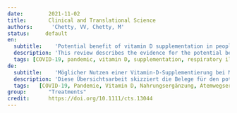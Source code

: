 ```yaml
---
date:        2021-11-02
title:       Clinical and Translational Science
authors:      'Chetty, VV, Chetty, M'
status:     default
en:
  subtitle:    'Potential benefit of vitamin D supplementation in people with respiratory illnesses, during the COVID‐19 pandemic'
  description: 'This review describes the evidence for the potential benefit of vitamin D supplementation in people with respiratory diseases who may have a higher susceptibility to coronavirus disease 2019 (COVID‐19) infection and its consequences. Clinical evidence indicates that vitamin D may reduce the risk of both upper and lower respiratory tract infections and offers benefit particularly in people with vitamin D deficiency. Some evidence exists for a higher incidence of active tuberculosis (TB) in patients who are deficient in vitamin D. An association between low levels of 25(OH)D (the active form of vitamin D) and COVID‐19 severity of illness and mortality has also been reported. In addition, low 25(OH)D levels are associated with poor outcomes in acute respiratory distress syndrome (ARDS). The cytokine storm experienced in severe COVID‐19 infections results from excessive release of pro‐inflammatory cytokines. Due to its immunomodulatory effects, adequate vitamin D levels may cause a decrease in the pro‐inflammatory cytokines and an increase in the anti‐inflammatory cytokines during COVID‐19 infections. Vitamin D deficiency was found in 82.2% of hospitalized COVID‐19 cases and 47.2% of population‐based controls (p < 0.0001). The available evidence warrants an evaluation of vitamin D supplementation in susceptible populations with respiratory diseases, such as TB, and particularly in those who are deficient in vitamin D. This may mitigate against serious complications of COVID‐19 infections or reduce the impact of ARDS in those who have been infected.'
  tags: [COVID-19, pandemic, vitamin D, supplementation, respiratory illness]
de: 
  subtitle:    'Möglicher Nutzen einer Vitamin-D-Supplementierung bei Menschen mit Atemwegserkrankungen während der COVID-19-Pandemie'
  description: 'Diese Übersichtsarbeit skizziert die Belege für den potenziellen Nutzen einer Vitamin-D-Supplementierung bei Menschen mit Atemwegserkrankungen, die möglicherweise eine höhere Anfälligkeit für eine Infektion mit dem Coronavirus 2019 (COVID-19) und dessen Folgen haben. Klinische Belege deuten darauf hin, dass Vitamin D das Risiko von Infektionen der oberen und unteren Atemwege verringern kann und insbesondere bei Menschen mit Vitamin-D-Mangel von Nutzen ist. Es gibt Hinweise auf eine höhere Inzidenz aktiver Tuberkulose (TB) bei Patienten mit Vitamin-D-Mangel. Auch ein Zusammenhang zwischen niedrigen 25(OH)D-Spiegeln (der aktiven Form von Vitamin D) und der COVID-19-Schwere der Erkrankung und der Sterblichkeit wurde festgestellt. Darüber hinaus werden niedrige 25(OH)D-Spiegel mit schlechten Ergebnissen beim akuten Atemnotsyndrom (ARDS) in Verbindung gebracht. Der Zytokinsturm, der bei schweren COVID-19-Infektionen auftritt, resultiert aus einer übermäßigen Freisetzung von entzündungsfördernden Zytokinen. Aufgrund seiner immunmodulatorischen Wirkung kann ein ausreichender Vitamin-D-Spiegel bei COVID-19-Infektionen zu einem Rückgang der pro-inflammatorischen Zytokine und einem Anstieg der anti-inflammatorischen Zytokine führen. Ein Vitamin-D-Mangel wurde bei 82,2 % der hospitalisierten COVID-19-Fälle und bei 47,2 % der bevölkerungsbezogenen Kontrollen festgestellt (p < 0,0001). Die vorliegenden Erkenntnisse rechtfertigen eine Evaluierung der Vitamin-D-Supplementierung bei anfälligen Bevölkerungsgruppen mit Atemwegserkrankungen wie Tuberkulose und insbesondere bei Personen mit Vitamin-D-Mangel. Dies könnte schwerwiegende Komplikationen von COVID-19-Infektionen abmildern oder die Auswirkungen von ARDS bei Infizierten verringern.'
  tags:   [COVID-19, Pandemie, Vitamin D, Nahrungsergänzung, Atemwegserkrankungen]
group:       "Treatments"
credit:      https://doi.org/10.1111/cts.13044
---
```

<object data="{{ page.link }}" style='height:calc(100vh - 400px); width: 100%' type='application/pdf'></object>